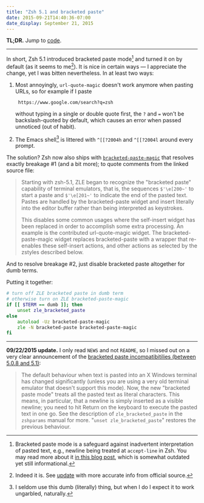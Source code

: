 ```yaml
---
title: "Zsh 5.1 and bracketed paste"
date: 2015-09-21T14:40:36-07:00
date_display: September 21, 2015
---
```

**TL;DR.** Jump to [code](#code).

---

In short, Zsh 5.1 introduced bracketed paste mode[^1] and turned it on by default (as it seems to me[^update]). It is nice in certain ways — I appreciate the change, yet I was bitten nevertheless. In at least two ways:

1. Most annoyingly, `url-quote-magic` doesn't work anymore when pasting URLs, so for example if I paste

        https://www.google.com/search?q=zsh

    without typing in a single or double quote first, the `?` and `=` won't be backslash-quoted by default, which causes an error when passed unnoticed (out of habit).

2. The Emacs shell[^2] is littered with `^[[?2004h` and `^[[?2004l` around every prompt.

The solution? Zsh now also ships with [`bracketed-paste-magic`](https://github.com/zsh-users/zsh/blob/master/Functions/Zle/bracketed-paste-magic) that resolves exactly breakage #1 (and a bit more); to quote comments from the linked source file:

> Starting with zsh-5.1, ZLE began to recognize the "bracketed paste"
capability of terminal emulators, that is, the sequences `$'\e[200~'` to
start a paste and `$'\e[201~'` to indicate the end of the pasted text.
Pastes are handled by the bracketed-paste widget and insert literally
into the editor buffer rather than being interpreted as keystrokes.
>
> This disables some common usages where the self-insert widget has been
replaced in order to accomplish some extra processing.  An example is
the contributed url-quote-magic widget.  The bracketed-paste-magic
widget replaces bracketed-paste with a wrapper that re-enables these
self-insert actions, and other actions as selected by the zstyles
described below.

And to resolve breakage #2, just disable bracketed paste altogether for dumb terms.

<p id="code">Putting it together:</p>

```zsh
# turn off ZLE bracketed paste in dumb term
# otherwise turn on ZLE bracketed-paste-magic
if [[ $TERM == dumb ]]; then
    unset zle_bracketed_paste
else
    autoload -Uz bracketed-paste-magic
    zle -N bracketed-paste bracketed-paste-magic
fi
```

---

<span id="update">**09/22/2015 update.**</span> I only read `NEWS` and not `README`, so I missed out on a very clear announcement of the [bracketed paste incompatibitilies (between 5.0.8 and 5.1)](https://github.com/zsh-users/zsh/blob/68405f31a043bdd5bf338eb06688ed3e1f740937/README#L38-L45):

> The default behaviour when text is pasted into an X Windows terminal has
changed significantly (unless you are using a very old terminal emulator
that doesn't support this mode).  Now, the new "bracketed paste mode"
treats all the pasted text as literal characters.  This means, in
particular, that a newline is simply inserted as a visible newline; you
need to hit Return on the keyboard to execute the pasted text in one go.
See the description of `zle_bracketed_paste` in the `zshparams` manual for
more.  "`unset zle_bracketed_paste`" restores the previous behaviour.

[^1]: Bracketed paste mode is a safeguard against inadvertent interpretation of pasted text, e.g., newline being treated at `accept-line` in Zsh. You may read more about it [in this blog post](https://cirw.in/blog/bracketed-paste), which is somewhat outdated yet still informational.

[^2]: I seldom use this dumb (literally) thing, but when I do I expect it to work ungarbled, naturally.

[^update]: Indeed it is. See [update](#update) with more accurate info from official source.
